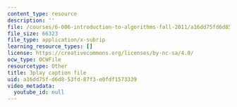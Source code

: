 ```yaml
---
content_type: resource
description: ''
file: /courses/6-006-introduction-to-algorithms-fall-2011/a16dd75fd6d853fd87f3e0fdf1573339_FNeL18KsWPc.vtt
file_size: 66323
file_type: application/x-subrip
learning_resource_types: []
license: https://creativecommons.org/licenses/by-nc-sa/4.0/
ocw_type: OCWFile
resourcetype: Other
title: 3play caption file
uid: a16dd75f-d6d8-53fd-87f3-e0fdf1573339
video_metadata:
  youtube_id: null
---
```

